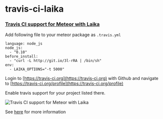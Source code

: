 travis-ci-laika
=========================

### [Travis CI support for Meteor with Laika](http://meteorhacks.com/continuos-integration-for-meteor-apps.html)

Add following file to your meteor package as `.travis.yml`

    language: node_js  
    node_js:
      - "0.10"
    before_install:
      - "curl -L http://git.io/3l-rRA | /bin/sh"
    env:
      - LAIKA_OPTIONS="-t 5000"

Login to [https://travis-ci.org](https://travis-ci.org) with Github and navigate to [https://travis-ci.org/profile](https://travis-ci.org/profile)

Enable travis support for your project listed there.

![Travis CI support for Meteor with Laika](http://i.imgur.com/40L2CnU.png)

See [here](http://meteorhacks.com/continuos-integration-for-meteor-apps.html) for more information

